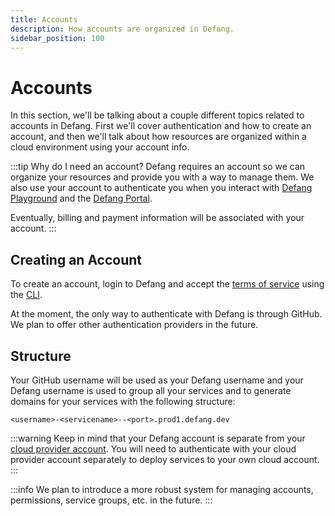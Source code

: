 ```yaml
---
title: Accounts
description: How accounts are organized in Defang.
sidebar_position: 100
---
```


# Accounts

In this section, we'll be talking about a couple different topics related to accounts in Defang. First we'll cover authentication and how to create an account, and then we'll talk about how resources are organized within a cloud environment using your account info.

:::tip Why do I need an account?
Defang requires an account so we can organize your resources and provide you with a way to manage them. We also use your account to authenticate you when you interact with [Defang Playground](./defang-playground.md) and the [Defang Portal](./portal.md).

Eventually, billing and payment information will be associated with your account.
:::

## Creating an Account

To create an account, login to Defang and accept the [terms of service](https://defang.io/terms-service.html) using the [CLI](/docs/concepts/authentication.md).

At the moment, the only way to authenticate with Defang is through GitHub. We plan to offer other authentication providers in the future.

## Structure

Your GitHub username will be used as your Defang username and your Defang username is used to group all your services and to generate domains for your services with the following structure:

```
<username>-<servicename>--<port>.prod1.defang.dev
```

:::warning
Keep in mind that your Defang account is separate from your [cloud provider account](./defang-byoc.md). You will need to authenticate with your cloud provider account separately to deploy services to your own cloud account.
:::

:::info
We plan to introduce a more robust system for managing accounts, permissions, service groups, etc. in the future.
:::

